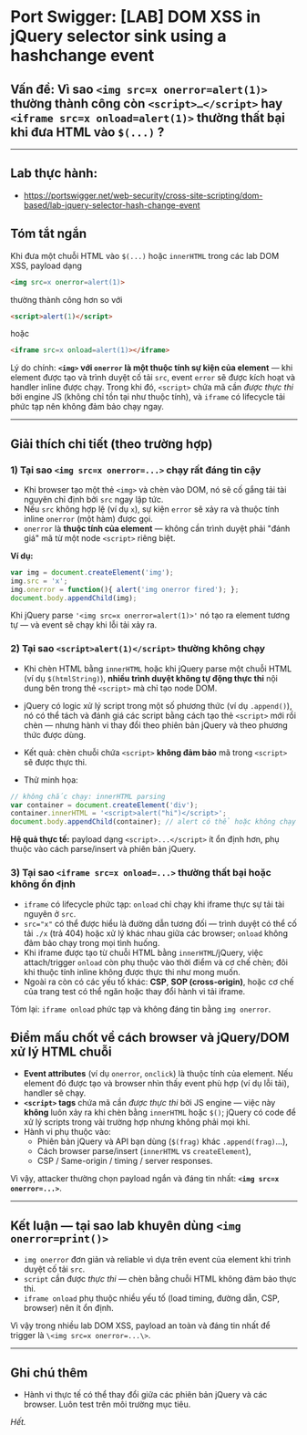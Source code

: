 
# Port Swigger: [LAB] DOM XSS in jQuery selector sink using a hashchange event

## Vấn đề: Vì sao `<img src=x onerror=alert(1)>` thường thành công còn `<script>…</script>` hay `<iframe src=x onload=alert(1)>` thường thất bại khi đưa HTML vào `$(...)` ?

---

## Lab thực hành:

- https://portswigger.net/web-security/cross-site-scripting/dom-based/lab-jquery-selector-hash-change-event

## Tóm tắt ngắn

Khi đưa một chuỗi HTML vào `$(...)` hoặc `innerHTML` trong các lab DOM XSS, payload dạng

```html
<img src=x onerror=alert(1)>
```

thường thành công hơn so với

```html
<script>alert(1)</script>
```

hoặc

```html
<iframe src=x onload=alert(1)></iframe>
```

Lý do chính: **`<img>` với `onerror` là một thuộc tính sự kiện của element** — khi element được tạo và trình duyệt cố tải `src`, event `error` sẽ được kích hoạt và handler inline được chạy. Trong khi đó, `<script>` chứa mã cần *được thực thi* bởi engine JS (không chỉ tồn tại như thuộc tính), và `iframe` có lifecycle tải phức tạp nên không đảm bảo chạy ngay.

---

## Giải thích chi tiết (theo trường hợp)

### 1) Tại sao `<img src=x onerror=...>` chạy rất đáng tin cậy

- Khi browser tạo một thẻ `<img>` và chèn vào DOM, nó sẽ cố gắng tải tài nguyên chỉ định bởi `src` ngay lập tức.
- Nếu `src` không hợp lệ (ví dụ `x`), sự kiện `error` sẽ xảy ra và thuộc tính inline `onerror` (một hàm) được gọi.
- `onerror` là **thuộc tính của element** — không cần trình duyệt phải "đánh giá" mã từ một node `<script>` riêng biệt.

**Ví dụ:**
```js
var img = document.createElement('img');
img.src = 'x';
img.onerror = function(){ alert('img onerror fired'); };
document.body.appendChild(img);
```
Khi jQuery parse `'<img src=x onerror=alert(1)>'` nó tạo ra element tương tự — và event sẽ chạy khi lỗi tải xảy ra.


### 2) Tại sao `<script>alert(1)</script>` thường không chạy

- Khi chèn HTML bằng `innerHTML` hoặc khi jQuery parse một chuỗi HTML (ví dụ `$(htmlString)`), **nhiều trình duyệt không tự động thực thi** nội dung bên trong thẻ `<script>` mà chỉ tạo node DOM.
- jQuery có logic xử lý script trong một số phương thức (ví dụ `.append()`), nó có thể tách và đánh giá các script bằng cách tạo thẻ `<script>` mới rồi chèn — nhưng hành vi thay đổi theo phiên bản jQuery và theo phương thức được dùng.
- Kết quả: chèn chuỗi chứa `<script>` **không đảm bảo** mã trong `<script>` sẽ được thực thi.

- Thử minh họa:

```js
// không chắc chạy: innerHTML parsing
var container = document.createElement('div');
container.innerHTML = '<script>alert("hi")</script>';
document.body.appendChild(container); // alert có thể hoặc không chạy tuỳ browser/jQuery
```

**Hệ quả thực tế:** payload dạng `<script>...</script>` ít ổn định hơn, phụ thuộc vào cách parse/insert và phiên bản jQuery.


### 3) Tại sao `<iframe src=x onload=...>` thường thất bại hoặc không ổn định

- `iframe` có lifecycle phức tạp: `onload` chỉ chạy khi iframe thực sự tải tài nguyên ở `src`.
- `src="x"` có thể được hiểu là đường dẫn tương đối — trình duyệt có thể cố tải `./x` (trả 404) hoặc xử lý khác nhau giữa các browser; `onload` không đảm bảo chạy trong mọi tình huống.
- Khi iframe được tạo từ chuỗi HTML bằng `innerHTML`/jQuery, việc attach/trigger `onload` còn phụ thuộc vào thời điểm và cơ chế chèn; đôi khi thuộc tính inline không được thực thi như mong muốn.
- Ngoài ra còn có các yếu tố khác: **CSP**, **SOP (cross-origin)**, hoặc cơ chế của trang test có thể ngăn hoặc thay đổi hành vi tải iframe.

Tóm lại: `iframe onload` phức tạp và không đáng tin bằng `img onerror`.


## Điểm mấu chốt về cách browser và jQuery/DOM xử lý HTML chuỗi

- **Event attributes** (ví dụ `onerror`, `onclick`) là thuộc tính của element. Nếu element đó được tạo và browser nhìn thấy event phù hợp (ví dụ lỗi tải), handler sẽ chạy.
- **`<script>` tags** chứa mã cần *được thực thi* bởi JS engine — việc này **không** luôn xảy ra khi chèn bằng `innerHTML` hoặc `$()`; jQuery có code để xử lý scripts trong vài trường hợp nhưng không phải mọi khi.
- Hành vi phụ thuộc vào:
  - Phiên bản jQuery và API bạn dùng (`$(frag)` khác `.append(frag)`...),
  - Cách browser parse/insert (`innerHTML` vs `createElement`),
  - CSP / Same-origin / timing / server responses.

Vì vậy, attacker thường chọn payload ngắn và đáng tin nhất: **`<img src=x onerror=...>`**.


---

## Kết luận — tại sao lab khuyên dùng `<img onerror=print()>`

- `img onerror` đơn giản và reliable vì dựa trên event của element khi trình duyệt cố tải `src`.
- `script` cần được *thực thi* — chèn bằng chuỗi HTML không đảm bảo thực thi.
- `iframe onload` phụ thuộc nhiều yếu tố (load timing, đường dẫn, CSP, browser) nên ít ổn định.

Vì vậy trong nhiều lab DOM XSS, payload an toàn và đáng tin nhất để trigger là `\<img src=x onerror=...\>`.

---

## Ghi chú thêm

- Hành vi thực tế có thể thay đổi giữa các phiên bản jQuery và các browser. Luôn test trên môi trường mục tiêu.
 
*Hết.*